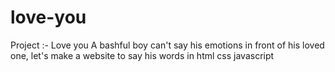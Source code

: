# love-you
Project :- Love you  A bashful boy can't say his emotions in front of his loved one, let's make a website to say his words in html css javascript
